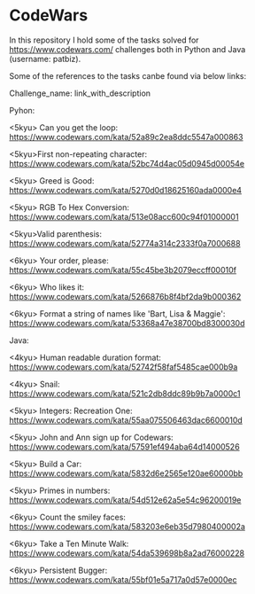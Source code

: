 # CodeWars
In this repository I hold some of the tasks solved for https://www.codewars.com/ challenges both in Python and Java (username: patbiz).

Some of the references to the tasks canbe found via below links:

<level> Challenge_name: link_with_description
  
  
Pyhon:

<5kyu> Can you get the loop: https://www.codewars.com/kata/52a89c2ea8ddc5547a000863

<5kyu>First non-repeating character: https://www.codewars.com/kata/52bc74d4ac05d0945d00054e

<5kyu> Greed is Good: https://www.codewars.com/kata/5270d0d18625160ada0000e4

<5kyu> RGB To Hex Conversion: https://www.codewars.com/kata/513e08acc600c94f01000001

<5kyu>Valid parenthesis: https://www.codewars.com/kata/52774a314c2333f0a7000688

<6kyu> Your order, please: https://www.codewars.com/kata/55c45be3b2079eccff00010f

<6kyu> Who likes it: https://www.codewars.com/kata/5266876b8f4bf2da9b000362

<6kyu> Format a string of names like 'Bart, Lisa & Maggie': https://www.codewars.com/kata/53368a47e38700bd8300030d

Java:

<4kyu> Human readable duration format: https://www.codewars.com/kata/52742f58faf5485cae000b9a

<4kyu> Snail: https://www.codewars.com/kata/521c2db8ddc89b9b7a0000c1

<5kyu> Integers: Recreation One: https://www.codewars.com/kata/55aa075506463dac6600010d

<5kyu> John and Ann sign up for Codewars: https://www.codewars.com/kata/57591ef494aba64d14000526

<5kyu> Build a Car: https://www.codewars.com/kata/5832d6e2565e120ae60000bb

<5kyu> Primes in numbers: https://www.codewars.com/kata/54d512e62a5e54c96200019e

<6kyu> Count the smiley faces: https://www.codewars.com/kata/583203e6eb35d7980400002a

<6kyu> Take a Ten Minute Walk: https://www.codewars.com/kata/54da539698b8a2ad76000228

<6kyu> Persistent Bugger: https://www.codewars.com/kata/55bf01e5a717a0d57e0000ec
